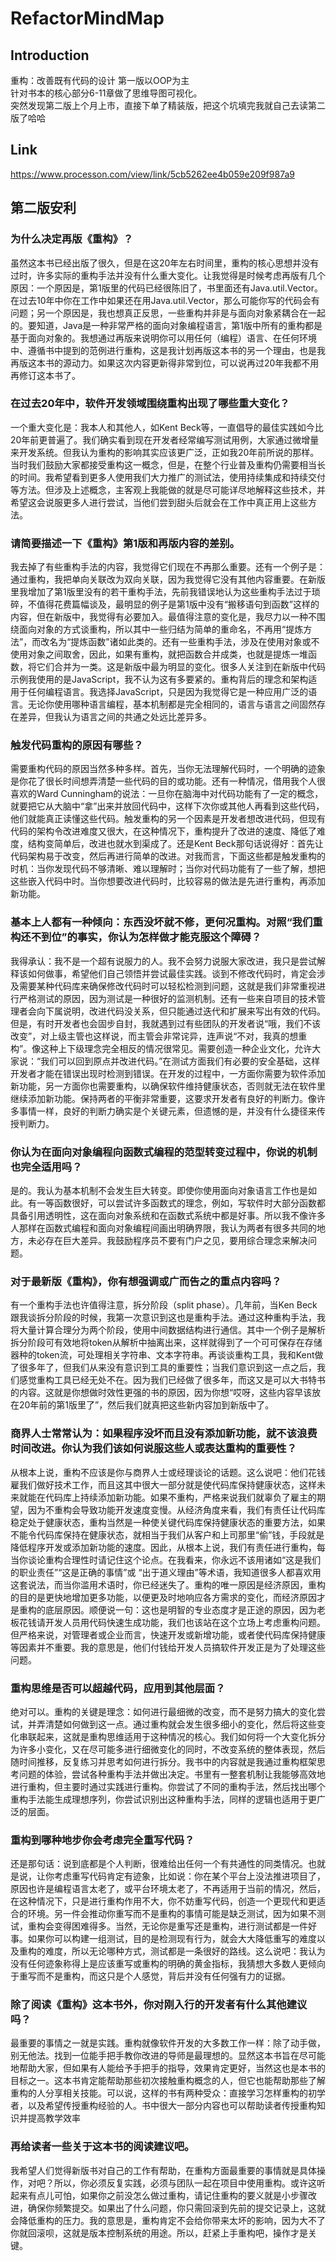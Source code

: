 # RefactorMindMap

## Introduction
重构：改善既有代码的设计    第一版以OOP为主    
针对书本的核心部分6-11章做了思维导图可视化。     
突然发现第二版上个月上市，直接下单了精装版，把这个坑填完我就自己去读第二版了哈哈    

## Link

https://www.processon.com/view/link/5cb5262ee4b059e209f987a9

## 第二版安利

### 为什么决定再版《重构》？
虽然这本书已经出版了很久，但是在这20年左右时间里，重构的核心思想并没有过时，许多实际的重构手法并没有什么重大变化。让我觉得是时候考虑再版有几个原因：一个原因是，第1版里的代码已经很陈旧了，书里面还有Java.util.Vector。在过去10年中你在工作中如果还在用Java.util.Vector，那么可能你写的代码会有问题；另一个原因是，我也想真正反思，一些重构并非是与面向对象紧耦合在一起的。要知道，Java是一种非常严格的面向对象编程语言，第1版中所有的重构都是基于面向对象的。我想通过再版来说明你可以用任何（编程）语言、在任何环境中、遵循书中提到的范例进行重构，这是我计划再版这本书的另一个理由，也是我再版这本书的源动力。如果这次内容更新得非常到位，可以说再过20年我都不用再修订这本书了。
### 在过去20年中，软件开发领域围绕重构出现了哪些重大变化？
一个重大变化是：我本人和其他人，如Kent Beck等，一直倡导的最佳实践如今比20年前更普遍了。我们确实看到现在开发者经常编写测试用例，大家通过微增量来开发系统。但我认为重构的影响其实应该更广泛，正如我20年前所说的那样。当时我们鼓励大家都接受重构这一概念，但是，在整个行业普及重构仍需要相当长的时间。我希望看到更多人使用我们大力推广的测试法，使用持续集成和持续交付等方法。但涉及上述概念，主客观上我能做的就是尽可能详尽地解释这些技术，并希望这会说服更多人进行尝试，当他们尝到甜头后就会在工作中真正用上这些方法。
### 请简要描述一下《重构》第1版和再版内容的差别。
我去掉了有些重构手法的内容，我觉得它们现在不再那么重要。还有一个例子是：通过重构，我把单向关联改为双向关联，因为我觉得它没有其他内容重要。在新版里我增加了第1版里没有的若干重构手法，先前我错误地认为这些重构手法过于琐碎，不值得花费篇幅谈及，最明显的例子是第1版中没有“搬移语句到函数”这样的内容，但在新版中，我觉得有必要加入。最值得注意的变化是，我尽力以一种不围绕面向对象的方式谈重构，所以其中一些归结为简单的重命名，不再用“提炼方法”，而改名为“提炼函数”诸如此类的。还有一些重构手法，涉及在使用对象或不使用对象之间取舍，因此，如果有重构，就把函数合并成类，也就是提炼一堆函数，将它们合并为一类。这是新版中最为明显的变化。很多人关注到在新版中代码示例我使用的是JavaScript，我不认为这有多要紧的。重构背后的理念和架构适用于任何编程语言。我选择JavaScript，只是因为我觉得它是一种应用广泛的语言。无论你使用哪种语言编程，基本机制都是完全相同的，语言与语言之间固然存在差异，但我认为语言之间的共通之处远比差异多。
### 触发代码重构的原因有哪些？
需要重构代码的原因当然多种多样。首先，当你无法理解代码时，一个明确的迹象是你花了很长时间想弄清楚一些代码的目的或功能。还有一种情况，借用我个人很喜欢的Ward Cunningham的说法：一旦你在脑海中对代码功能有了一定的概念，就要把它从大脑中“拿”出来并放回代码中，这样下次你或其他人再看到这些代码，他们就能真正读懂这些代码。触发重构的另一个因素是开发者想改进代码，但现有代码的架构令改进难度又很大，在这种情况下，重构提升了改进的速度、降低了难度，结构变简单后，改进也就水到渠成了。还是Kent Beck那句话说得好：首先让代码架构易于改变，然后再进行简单的改进。对我而言，下面这些都是触发重构的时机：当你发现代码不够清晰、难以理解时；当你对代码功能有了一些了解，想把这些嵌入代码中时。当你想要改进代码时，比较容易的做法是先进行重构，再添加新功能。
### 基本上人都有一种倾向：东西没坏就不修，更何况重构。对照“我们重构还不到位”的事实，你认为怎样做才能克服这个障碍？
我得承认：我不是一个超有说服力的人。我不会努力说服大家改进，我只是尝试解释该如何做事，希望他们自己领悟并尝试最佳实践。谈到不修改代码时，肯定会涉及需要某种代码库来确保修改代码时可以轻松检测到问题，这就是我们非常重视进行严格测试的原因，因为测试是一种很好的监测机制。还有一些来自项目的技术管理者会向下属说明，改进代码没关系，但只能通过迭代和扩展来写出有效的代码。但是，有时开发者也会固步自封，我就遇到过有些团队的开发者说“哦，我们不该改变”，对上级主管也这样说，而主管会非常诧异，连声说“不对，我真的想重构”。像这种上下级理念完全相反的情况很常见。需要创造一种企业文化，允许大家说：“我们可以回到原点并改进代码。”在测试方面我们有必要的安全基础，这样开发者才能在错误出现时检测到错误。在开发的过程中，一方面你需要为软件添加新功能，另一方面你也需要重构，以确保软件维持健康状态，否则就无法在软件里继续添加新功能。保持两者的平衡非常重要，这要求开发者有良好的判断力。像许多事情一样，良好的判断力确实是个关键元素，但遗憾的是，并没有什么捷径来传授判断力。
### 你认为在面向对象编程向函数式编程的范型转变过程中，你说的机制也完全适用吗？
是的。我认为基本机制不会发生巨大转变。即使你使用面向对象语言工作也是如此。有一等函数很好，可以尝试许多函数式的理念，例如，写软件时大部分函数都具备引用透明性，这在面向对象系统和在函数式系统中都是好事。所以我不像许多人那样在函数式编程和面向对象编程间画出明确界限，我认为两者有很多共同的地方，未必存在巨大差异。我鼓励程序员不要有门户之见，要用综合理念来解决问题。
### 对于最新版《重构》，你有想强调或广而告之的重点内容吗？
有一个重构手法也许值得注意，拆分阶段（split phase）。几年前，当Ken Beck跟我谈拆分阶段的时候，我第一次意识到这也是重构手法。通过这种重构手法，我将大量计算合理分为两个阶段，使用中间数据结构进行通信。其中一个例子是解析拆分阶段可有效地将token从解析中抽离出来，这样就得到了一个可可保存在存储器种的token流，可处理相关字符串、文本字符串。再谈谈重构工具，我和Kent做了很多年了，但我们从来没有意识到工具的重要性；当我们意识到这一点之后，我们感觉重构工具已经无处不在。因为我们已经做了很多年，而这又是可以大书特书的内容。这就是你想做时效性更强的书的原因，因为你想“哎呀，这些内容早该放在20年前的第1版里了”，然后我们就真把这些新内容加到新版中了。
### 商界人士常常认为：如果程序没坏而且没有添加新功能，就不该浪费时间改进。你认为我们该如何说服这些人或表达重构的重要性？
从根本上说，重构不应该是你与商界人士或经理谈论的话题。这么说吧：他们花钱雇我们做好技术工作，而且这其中很大一部分就是使代码库保持健康状态，这样未来就能在代码库上持续添加新功能。如果不重构，严格来说我们就辜负了雇主的期望，因为不重构会导致功能开发速度变慢。从经济角度来看，我们有责任让代码库稳定处于健康状态，重构当然是一种使关键代码库保持健康状态的重要方法，如果不能令代码库保持在健康状态，就相当于我们从客户和上司那里“偷”钱，手段就是降低程序开发或添加新功能的速度。因此，从根本上说，我们有责任进行重构，每当你谈论重构合理性时请记住这个论点。在我看来，你永远不该用诸如“这是我们的职业责任”“这是正确的事情”或 “出于道义理由”等术语，我知道很多人都喜欢用这套说法，而当你滥用术语时，你已经迷失了。重构的唯一原因是经济原因，重构的目的是更快地增加更多功能，以便更及时地响应各方需求的变化，而经济原因才是重构的底层原因。顺便说一句：这也是明智的专业态度才是正途的原因，因为老板花钱请开发人员用代码快速生成功能，我们也该站在这个立场上考虑重构问题。但严格来说，对管理者或企业而言，快速开发或新增功能，或者使代码库保持健康等因素并不重要。我的意思是，他们付钱给开发人员搞软件开发正是为了处理这些问题。
### 重构思维是否可以超越代码，应用到其他层面？
绝对可以。重构的关键是理念：如何进行最细微的改变，而不是努力搞大的变化尝试，并弄清楚如何做到这一点。通过重构就会发生很多细小的变化，然后将这些变化串联起来，这就是重构思维适用于这种情况的核心。我们如何将一个大变化拆分为许多小变化，又在尽可能多进行细微变化的同时，不改变系统的整体表现，然后随时间推移，反复练习并思考如何进行拆分。我书中的内容就是我通过重构框架思考问题的体验，尝试各种重构手法并做出决定。书里有一整套机制让我能够高效地进行重构，但主要时通过实践进行重构。你尝试了不同的重构手法，然后找出哪个重构手法能生成理想序列，你尝试识别出这种重构手法，同样的逻辑也适用于更广泛的层面。
### 重构到哪种地步你会考虑完全重写代码？
还是那句话：说到底都是个人判断，很难给出任何一个有共通性的同类情况。也就是说，让你考虑重写代码肯定有迹象，比如说：你在某个平台上没法推进项目了，原因也许是编程语言太老了，或平台环境太老了，不再适用于当前的情况，然后，在这种情况下，只是进行重构作用不大，你不妨重写代码，创造一个更现代和更适合的环境。另一件会推动你重写而不是重构的事情可能是缺乏测试，因为如果不测试，重构会变得困难得多。当然，无论你是重写还是重构，进行测试都是一件好事。如果你可以构建一组测试，目的是检测现有行为，就会大大降低重写的难度以及重构的难度，所以无论哪种方式，测试都是一条很好的路线。这么说吧：我认为没有任何迹象称得上是应该重写或重构的明确的黄金指标，我猜想大多数人更倾向于重写而不是重构，而这只是个人感觉，背后并没有任何强有力的证据。
### 除了阅读《重构》这本书外，你对刚入行的开发者有什么其他建议吗？
最重要的事情之一就是实践。重构就像软件开发的大多数工作一样：除了动手做，别无他法。找到一位能手把手教你改进的导师是最理想的。显然这本书旨在尽可能地帮助大家，但如果有人能给予手把手的指导，效果肯定更好，当然这也是本书的目标之一。这本书肯定能帮助那些初次接触重构概念的人，但它也能帮助那些了解重构的人分享相关技能。可以说，这样的书有两种受众：直接学习怎样重构的初学者，以及希望传授重构经验的人。书中很大一部分内容也可以帮助读者传授重构知识并提高教学效率
### 再给读者一些关于这本书的阅读建议吧。
我希望人们觉得新版书对自己的工作有帮助，在重构方面最重要的事情就是具体操作，对吧？所以，你必须反复实践，必须与团队一起在项目中使用重构。或许这听起来有点儿可怕，如果你之前没怎么做过重构，请记住重构的要义就是小步骤改进，确保你频繁提交。如果出了什么问题，你只需回滚到先前的提交记录上，这就会降低重构的压力。我的意思是，重构肯定不会给你带来太坏的影响，因为大不了你就回滚呗，这就是版本控制系统的用途。所以，赶紧上手重构吧，操作才是关键。
